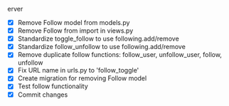 erver
- [x] Remove Follow model from models.py
- [x] Remove Follow from import in views.py
- [x] Standardize toggle_follow to use following.add/remove
- [x] Standardize follow_unfollow to use following.add/remove
- [x] Remove duplicate follow functions: follow_user, unfollow_user, follow, unfollow
- [x] Fix URL name in urls.py to 'follow_toggle'
- [x] Create migration for removing Follow model
- [x] Test follow functionality
- [x] Commit changes
